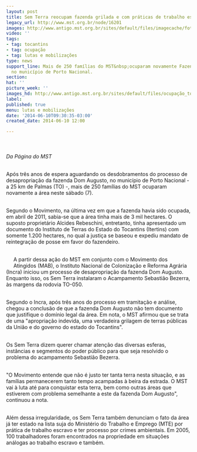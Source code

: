 ```yaml
---
layout: post
title: Sem Terra reocupam fazenda grilada e com práticas de trabalho escravo, em TO
legacy_url: http://www.mst.org.br/node/16201
images: http://www.antigo.mst.org.br/sites/default/files/imagecache/foto_destaque/ocupação_to.JPG
video: ''
tags:
- tag: tocantins
- tag: ocupação
- tag: lutas e mobilizações
type: news
support_line: Mais de 250 famílias do MST&nbsp;ocuparam novamente Fazenda Dom Augusto,
  no município de Porto Nacional.
section: 
hat: ''
picture_week: ''
images_hd: http://www.antigo.mst.org.br/sites/default/files/ocupação_to.JPG
label: 
published: true
menu: lutas e mobilizações
date: '2014-06-10T09:30:35-03:00'
created_date: 2014-06-10 12:00

---
```

<p><em><img style="margin: 10px;" src="http://www.antigo.mst.org.br/sites/default/files/ocupa%C3%A7%C3%A3o_to.JPG" alt=""><br><br>Da Página do MST</em></p><p><br>Após três anos de espera aguardando os desdobramentos do processo de desapropriação da fazenda Dom Augusto, no município de Porto Nacional - a 25 km de Palmas (TO) -, mais de 250 famílias do MST ocuparam novamente a área neste sábado (7).</p><p><br>Segundo o Movimento, na última vez em que a fazenda havia sido ocupada, em abril de 2011, sabia-se que a área tinha mais de 3 mil hectares. O suposto proprietário Alcides Rebeschini, entretanto, tinha apresentado um documento do Instituto de Terras do Estado do Tocantins&nbsp;(Itertins) com somente 1.200 hectares, no qual a justiça se baseou e expediu mandato de reintegração de posse em favor do fazendeiro.</p><p><br><img style="margin: 10px; float: left;" src="http://www.antigo.mst.org.br/sites/default/files/ocupa%C3%A7%C3%A3o_toII.JPG" alt="">A partir dessa ação do MST em conjunto com o Movimento dos Atingidos (MAB), o Instituto Nacional de Colonização e Reforma Agrária (Incra) iniciou um processo de desapropriação da fazenda Dom Augusto. Enquanto isso, os Sem Terra instalaram o Acampamento Sebastião Bezerra, às margens da rodovia TO-050.</p><p><br>Segundo o Incra, após três anos do processo em tramitação e análise, chegou a conclusão de que a fazenda Dom Augusto não tem documento que justifique o domínio legal da área. Em nota, o MST afirmou que se trata de uma "apropriação indevida, uma verdadeira grilagem de terras públicas da União e do governo do estado do Tocantins".</p><p><br>Os Sem Terra dizem querer chamar atenção das diversas esferas, instâncias e segmentos do poder público para que seja resolvido o problema do acampamento Sebastião Bezerra.&nbsp;</p><p><br>"O Movimento entende que não é justo ter tanta terra nesta situação, e as famílias permanecerem tanto tempo acampadas à beira da estrada. O MST vai à luta até para conquistar esta terra, bem como outras áreas que estiverem com problema semelhante a este da fazenda Dom Augusto", continuou a nota.</p><p><br>Além dessa irregularidade, os Sem Terra também denunciam o fato da área já ter estado na lista suja do Ministério do Trabalho e Emprego (MTE) por prática de trabalho escravo e ter processo por crimes ambientais. Em 2005, 100 trabalhadores foram encontrados na propriedade em situações análogas ao trabalho escravo e também.</p><div>&nbsp;</div>
